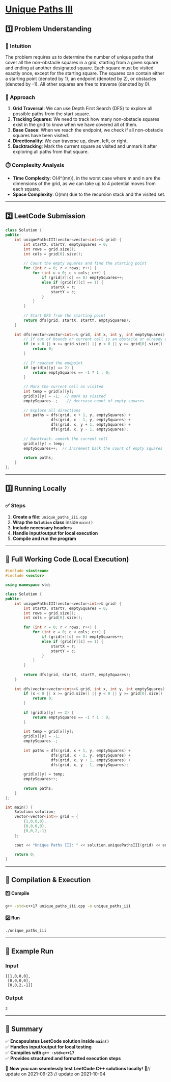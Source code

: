 # **[Unique Paths III](https://leetcode.com/problems/unique-paths-iii/description/)**  

## **1️⃣ Problem Understanding**  
### **📌 Intuition**  
The problem requires us to determine the number of unique paths that cover all the non-obstacle squares in a grid, starting from a given square and ending at another designated square. Each square must be visited exactly once, except for the starting square. The squares can contain either a starting point (denoted by 1), an endpoint (denoted by 2), or obstacles (denoted by -1). All other squares are free to traverse (denoted by 0).

### **🚀 Approach**  
1. **Grid Traversal**: We can use Depth First Search (DFS) to explore all possible paths from the start square.
2. **Tracking Squares**: We need to track how many non-obstacle squares exist in the grid to know when we have covered all of them.
3. **Base Cases**: When we reach the endpoint, we check if all non-obstacle squares have been visited.
4. **Directionality**: We can traverse up, down, left, or right.
5. **Backtracking**: Mark the current square as visited and unmark it after exploring all paths from that square.

### **⏱️ Complexity Analysis**  
- **Time Complexity**: O(4^(mn)), in the worst case where m and n are the dimensions of the grid, as we can take up to 4 potential moves from each square.
- **Space Complexity**: O(mn) due to the recursion stack and the visited set.

---  

## **2️⃣ LeetCode Submission**  
```cpp
class Solution {
public:
    int uniquePathsIII(vector<vector<int>>& grid) {
        int startX, startY, emptySquares = 0;
        int rows = grid.size();
        int cols = grid[0].size();
        
        // Count the empty squares and find the starting point
        for (int r = 0; r < rows; r++) {
            for (int c = 0; c < cols; c++) {
                if (grid[r][c] == 0) emptySquares++;
                else if (grid[r][c] == 1) {
                    startX = r;
                    startY = c;
                }
            }
        }
        
        // Start DFS from the starting point
        return dfs(grid, startX, startY, emptySquares);
    }
    
    int dfs(vector<vector<int>>& grid, int x, int y, int emptySquares) {
        // If out of bounds or current cell is an obstacle or already visited
        if (x < 0 || x >= grid.size() || y < 0 || y >= grid[0].size() || grid[x][y] == -1) {
            return 0;
        }
        
        // If reached the endpoint
        if (grid[x][y] == 2) {
            return emptySquares == -1 ? 1 : 0;
        }
        
        // Mark the current cell as visited
        int temp = grid[x][y];
        grid[x][y] = -1;  // mark as visited
        emptySquares--;    // decrease count of empty squares
        
        // Explore all directions
        int paths = dfs(grid, x + 1, y, emptySquares) +
                    dfs(grid, x - 1, y, emptySquares) +
                    dfs(grid, x, y + 1, emptySquares) +
                    dfs(grid, x, y - 1, emptySquares);
        
        // Backtrack: unmark the current cell
        grid[x][y] = temp;
        emptySquares++;  // Increment back the count of empty squares
        
        return paths;
    }
};  
```  

---  

## **3️⃣ Running Locally**  
### **✅ Steps**  
1. **Create a file**: `unique_paths_iii.cpp`  
2. **Wrap the `Solution` class** inside `main()`  
3. **Include necessary headers**  
4. **Handle input/output for local execution**  
5. **Compile and run the program**  

---  

## **📝 Full Working Code (Local Execution)**  
```cpp
#include <iostream>
#include <vector>

using namespace std;

class Solution {
public:
    int uniquePathsIII(vector<vector<int>>& grid) {
        int startX, startY, emptySquares = 0;
        int rows = grid.size();
        int cols = grid[0].size();
        
        for (int r = 0; r < rows; r++) {
            for (int c = 0; c < cols; c++) {
                if (grid[r][c] == 0) emptySquares++;
                else if (grid[r][c] == 1) {
                    startX = r;
                    startY = c;
                }
            }
        }
        
        return dfs(grid, startX, startY, emptySquares);
    }
    
    int dfs(vector<vector<int>>& grid, int x, int y, int emptySquares) {
        if (x < 0 || x >= grid.size() || y < 0 || y >= grid[0].size() || grid[x][y] == -1) {
            return 0;
        }
        
        if (grid[x][y] == 2) {
            return emptySquares == -1 ? 1 : 0;
        }
        
        int temp = grid[x][y];
        grid[x][y] = -1;  
        emptySquares--;    
        
        int paths = dfs(grid, x + 1, y, emptySquares) +
                    dfs(grid, x - 1, y, emptySquares) +
                    dfs(grid, x, y + 1, emptySquares) +
                    dfs(grid, x, y - 1, emptySquares);
        
        grid[x][y] = temp;
        emptySquares++;  
        
        return paths;
    }
};

int main() {
    Solution solution;
    vector<vector<int>> grid = {
        {1,0,0,0},
        {0,0,0,0},
        {0,0,2,-1}
    };
    
    cout << "Unique Paths III: " << solution.uniquePathsIII(grid) << endl;
    
    return 0;
}  
```  

---  

## **🔧 Compilation & Execution**  
#### **1️⃣ Compile**  
```bash
g++ -std=c++17 unique_paths_iii.cpp -o unique_paths_iii
```  

#### **2️⃣ Run**  
```bash
./unique_paths_iii
```  

---  

## **🎯 Example Run**  
### **Input**  
```
[[1,0,0,0],
 [0,0,0,0],
 [0,0,2,-1]]
```  
### **Output**  
```
2
```  

---  

## **📌 Summary**  
✅ **Encapsulates LeetCode solution inside `main()`**  
✅ **Handles input/output for local testing**  
✅ **Compiles with `g++ -std=c++17`**  
✅ **Provides structured and formatted execution steps**  

🚀 **Now you can seamlessly test LeetCode C++ solutions locally!** 🚀// update on 2021-09-23
// update on 2021-10-04

